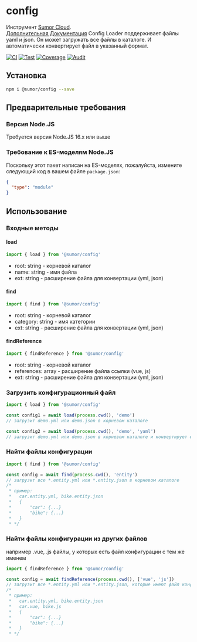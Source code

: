 # config

Инструмент [Sumor Cloud](https://sumor.cloud).  
[Дополнительная Документация](https://sumor.cloud/config)
Config Loader поддерживает файлы yaml и json. Он может загружать все файлы в каталоге.
И автоматически конвертирует файл в указанный формат.

[![CI](https://github.com/sumor-cloud/config/actions/workflows/ci.yml/badge.svg)](https://github.com/sumor-cloud/config/actions/workflows/ci.yml)
[![Test](https://github.com/sumor-cloud/config/actions/workflows/ut.yml/badge.svg)](https://github.com/sumor-cloud/config/actions/workflows/ut.yml)
[![Coverage](https://github.com/sumor-cloud/config/actions/workflows/coverage.yml/badge.svg)](https://github.com/sumor-cloud/config/actions/workflows/coverage.yml)
[![Audit](https://github.com/sumor-cloud/config/actions/workflows/audit.yml/badge.svg)](https://github.com/sumor-cloud/config/actions/workflows/audit.yml)

## Установка

```bash
npm i @sumor/config --save
```

## Предварительные требования

### Версия Node.JS

Требуется версия Node.JS 16.x или выше

### Требование к ES-моделям Node.JS

Поскольку этот пакет написан на ES-моделях,
пожалуйста, измените следующий код в вашем файле `package.json`:

```json
{
  "type": "module"
}
```

## Использование

### Входные методы

#### load

```js
import { load } from '@sumor/config'
```

- root: string - корневой каталог
- name: string - имя файла
- ext: string - расширение файла для конвертации (yml, json)

#### find

```js
import { find } from '@sumor/config'
```

- root: string - корневой каталог
- category: string - имя категории
- ext: string - расширение файла для конвертации (yml, json)

#### findReference

```js
import { findReference } from '@sumor/config'
```

- root: string - корневой каталог
- references: array - расширение файла ссылки (vue, js)
- ext: string - расширение файла для конвертации (yml, json)

### Загрузить конфигурационный файл

```javascript
import { load } from '@sumor/config'

const config1 = await load(process.cwd(), 'demo')
// загрузит demo.yml или demo.json в корневом каталоге

const config2 = await load(process.cwd(), 'demo', 'yaml')
// загрузит demo.yml или demo.json в корневом каталоге и конвертирует его в формат yaml
```

### Найти файлы конфигурации

```javascript
import { find } from '@sumor/config'

const config = await find(process.cwd(), 'entity')
// загрузит все *.entity.yml или *.entity.json в корневом каталоге
/*
 * пример:
 *   car.entity.yml, bike.entity.json
 *   {
 *       "car": {...}
 *       "bike": {...}
 *   }
 * */
```

### Найти файлы конфигурации из других файлов

например .vue, .js файлы, у которых есть файл конфигурации с тем же именем

```javascript
import { findReference } from '@sumor/config'

const config = await findReference(process.cwd(), ['vue', 'js'])
// загрузит все *.entity.yml или *.entity.json, которые имеют файл конфигурации с тем же именем, что и *.vue или *.js в корневом каталоге
/*
 * пример:
 *   car.entity.yml, bike.entity.json
 *   car.vue, bike.js
 *   {
 *       "car": {...}
 *       "bike": {...}
 *   }
 * */
```
